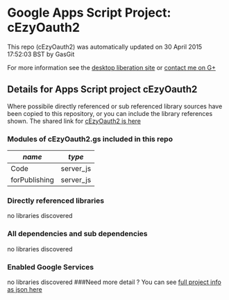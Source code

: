 # Google Apps Script Project: cEzyOauth2
This repo (cEzyOauth2) was automatically updated on 30 April 2015 17:52:03 BST by GasGit

For more information see the [desktop liberation site](http://ramblings.mcpher.com/Home/excelquirks/drivesdk/gettinggithubready "desktop liberation") or [contact me on G+](https://plus.google.com/+BruceMcpherson "Bruce McPherson - GDE")
## Details for Apps Script project cEzyOauth2
Where possibile directly referenced or sub referenced library sources have been copied to this repository, or you can include the library references shown. 
The shared link for [cEzyOauth2 is here](https://script.google.com/d/1lW9pn80yQH1hbbKsZDJiZTtvioJw8MWppFj8G3FBz7BegvhOSSI6pNYf/edit?usp=sharing "open in the GAS IDE")

### Modules of cEzyOauth2.gs included in this repo
*name*|*type*
--- | --- 
Code| server_js
forPublishing| server_js
### Directly referenced libraries
no libraries discovered
### All dependencies and sub dependencies
no libraries discovered
### Enabled Google Services
no libraries discovered
###Need more detail ?
You can see [full project info as json here](info.json)
